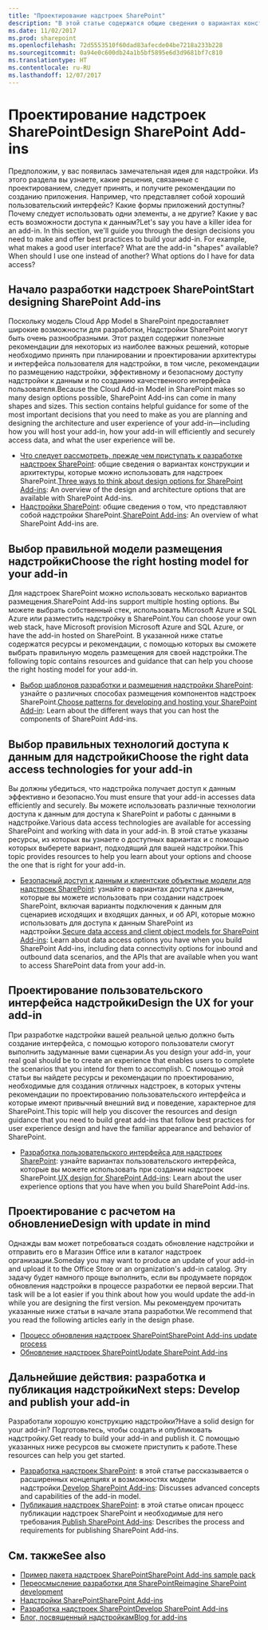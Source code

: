 ```yaml
---
title: "Проектирование надстроек SharePoint"
description: "В этой статье содержатся общие сведения о вариантах конструкций и архитектуры, которые можно использовать в надстройках SharePoint, и о том, как принимать правильные решения, чтобы упростить разработку надстройки."
ms.date: 11/02/2017
ms.prod: sharepoint
ms.openlocfilehash: 72d5553510f60dad83afecde04be7218a233b228
ms.sourcegitcommit: 0a94e0c600db24a1b5bf5895e6d3d9681bf7c810
ms.translationtype: HT
ms.contentlocale: ru-RU
ms.lasthandoff: 12/07/2017
---
```

# <a name="design-sharepoint-add-ins"></a><span data-ttu-id="5b54e-103">Проектирование надстроек SharePoint</span><span class="sxs-lookup"><span data-stu-id="5b54e-103">Design SharePoint Add-ins</span></span>

<span data-ttu-id="5b54e-p101">Предположим, у вас появилась замечательная идея для надстройки. Из этого раздела вы узнаете, какие решения, связанные с проектированием, следует принять, и получите рекомендации по созданию приложения. Например, что представляет собой хороший пользовательский интерфейс? Какие формы приложений доступны? Почему следует использовать одни элементы, а не другие? Какие у вас есть возможности доступа к данным?</span><span class="sxs-lookup"><span data-stu-id="5b54e-p101">Let's say you have a killer idea for an add-in. In this section, we'll guide you through the design decisions you need to make and offer best practices to build your add-in. For example, what makes a good user interface? What are the add-in "shapes" available? When should I use one instead of another? What options do I have for data access?</span></span> 

<span data-ttu-id="5b54e-110"><a name="SP15Design_Startdesigning"> </a></span><span class="sxs-lookup"><span data-stu-id="5b54e-110"><a name="SP15Design_Startdesigning"> </a></span></span>
## <a name="start-designing-sharepoint-add-ins"></a><span data-ttu-id="5b54e-111">Начало разработки надстроек SharePoint</span><span class="sxs-lookup"><span data-stu-id="5b54e-111">Start designing SharePoint Add-ins</span></span>

<span data-ttu-id="5b54e-p102">Поскольку модель Cloud App Model в SharePoint предоставляет широкие возможности для разработки, Надстройки SharePoint могут быть очень разнообразными. Этот раздел содержит полезные рекомендации для некоторых из наиболее важных решений, которые необходимо принять при планировании и проектировании архитектуры и интерфейса пользователя для надстройки, в том числе, рекомендации по размещению надстройки, эффективному и безопасному доступу надстройки к данным и по созданию качественного интерфейса пользователя.</span><span class="sxs-lookup"><span data-stu-id="5b54e-p102">Because the Cloud Add-in Model in SharePoint makes so many design options possible, SharePoint Add-ins can come in many shapes and sizes. This section contains helpful guidance for some of the most important decisions that you need to make as you are planning and designing the architecture and user experience of your add-in—including how you will host your add-in, how your add-in will efficiently and securely access data, and what the user experience will be.</span></span>

- <span data-ttu-id="5b54e-114">[Что следует рассмотреть, прежде чем приступать к разработке надстроек SharePoint](three-ways-to-think-about-design-options-for-sharepoint-add-ins.md): общие сведения о вариантах конструкции и архитектуры, которые можно использовать для надстроек SharePoint.</span><span class="sxs-lookup"><span data-stu-id="5b54e-114">[Three ways to think about design options for SharePoint Add-ins](three-ways-to-think-about-design-options-for-sharepoint-add-ins.md): An overview of the design and architecture options that are available with SharePoint Add-ins.</span></span>  
- <span data-ttu-id="5b54e-115">[Надстройки SharePoint](sharepoint-add-ins.md): общие сведения о том, что представляют собой надстройки SharePoint.</span><span class="sxs-lookup"><span data-stu-id="5b54e-115">[SharePoint Add-ins](sharepoint-add-ins.md): An overview of what SharePoint Add-ins are.</span></span>

<span data-ttu-id="5b54e-116"><a name="SP15Design_Hostingmodel"> </a></span><span class="sxs-lookup"><span data-stu-id="5b54e-116"><a name="SP15Design_Hostingmodel"> </a></span></span>
## <a name="choose-the-right-hosting-model-for-your-add-in"></a><span data-ttu-id="5b54e-117">Выбор правильной модели размещения надстройки</span><span class="sxs-lookup"><span data-stu-id="5b54e-117">Choose the right hosting model for your add-in</span></span>

<span data-ttu-id="5b54e-118">Для надстроек SharePoint можно использовать несколько вариантов размещения.</span><span class="sxs-lookup"><span data-stu-id="5b54e-118">SharePoint Add-ins support multiple hosting options.</span></span> <span data-ttu-id="5b54e-119">Вы можете выбрать собственный стек, использовать Microsoft Azure и SQL Azure или разместить надстройку в SharePoint.</span><span class="sxs-lookup"><span data-stu-id="5b54e-119">You can choose your own web stack, have Microsoft provision Microsoft Azure and SQL Azure, or have the add-in hosted on SharePoint.</span></span> <span data-ttu-id="5b54e-120">В указанной ниже статье содержатся ресурсы и рекомендации, с помощью которых вы сможете выбрать правильную модель размещения для своей надстройки.</span><span class="sxs-lookup"><span data-stu-id="5b54e-120">The following topic contains resources and guidance that can help you choose the right hosting model for your add-in.</span></span>

- <span data-ttu-id="5b54e-121">[Выбор шаблонов разработки и размещения надстройки SharePoint](choose-patterns-for-developing-and-hosting-your-sharepoint-add-in.md): узнайте о различных способах размещения компонентов надстроек SharePoint.</span><span class="sxs-lookup"><span data-stu-id="5b54e-121">[Choose patterns for developing and hosting your SharePoint Add-in](choose-patterns-for-developing-and-hosting-your-sharepoint-add-in.md): Learn about the different ways that you can host the components of SharePoint Add-ins.</span></span>

<span data-ttu-id="5b54e-122"><a name="SP15Design_Dataaccess"> </a></span><span class="sxs-lookup"><span data-stu-id="5b54e-122"><a name="SP15Design_Dataaccess"> </a></span></span>
## <a name="choose-the-right-data-access-technologies-for-your-add-in"></a><span data-ttu-id="5b54e-123">Выбор правильных технологий доступа к данным для надстройки</span><span class="sxs-lookup"><span data-stu-id="5b54e-123">Choose the right data access technologies for your add-in</span></span>

<span data-ttu-id="5b54e-124">Вы должны убедиться, что надстройка получает доступ к данным эффективно и безопасно.</span><span class="sxs-lookup"><span data-stu-id="5b54e-124">You must ensure that your add-in accesses data efficiently and securely.</span></span> <span data-ttu-id="5b54e-125">Вы можете использовать различные технологии доступа к данным для доступа к SharePoint и работы с данными в надстройке.</span><span class="sxs-lookup"><span data-stu-id="5b54e-125">Various data access technologies are available for accessing SharePoint and working with data in your add-in.</span></span> <span data-ttu-id="5b54e-126">В этой статье указаны ресурсы, из которых вы узнаете о доступных вариантах и с помощью которых выберете вариант, подходящий для вашей надстройки.</span><span class="sxs-lookup"><span data-stu-id="5b54e-126">This topic provides resources to help you learn about your options and choose the one that is right for your add-in.</span></span> 

- <span data-ttu-id="5b54e-127">[Безопасный доступ к данным и клиентские объектные модели для надстроек SharePoint](secure-data-access-and-client-object-models-for-sharepoint-add-ins.md): узнайте о вариантах доступа к данным, которые вы можете использовать при создании надстроек SharePoint, включая варианты подключения к данным для сценариев исходящих и входящих данных, и об API, которые можно использовать для доступа к данным SharePoint из надстройки.</span><span class="sxs-lookup"><span data-stu-id="5b54e-127">[Secure data access and client object models for SharePoint Add-ins](secure-data-access-and-client-object-models-for-sharepoint-add-ins.md): Learn about data access options you have when you build SharePoint Add-ins, including data connectivity options for inbound and outbound data scenarios, and the APIs that are available when you want to access SharePoint data from your add-in.</span></span>

<span data-ttu-id="5b54e-128"><a name="SP15Design_UX"> </a></span><span class="sxs-lookup"><span data-stu-id="5b54e-128"><a name="SP15Design_UX"> </a></span></span>
## <a name="design-the-ux-for-your-add-in"></a><span data-ttu-id="5b54e-129">Проектирование пользовательского интерфейса надстройки</span><span class="sxs-lookup"><span data-stu-id="5b54e-129">Design the UX for your add-in</span></span>

<span data-ttu-id="5b54e-130">При разработке надстройки вашей реальной целью должно быть создание интерфейса, с помощью которого пользователи смогут выполнить задуманные вами сценарии.</span><span class="sxs-lookup"><span data-stu-id="5b54e-130">As you design your add-in, your real goal should be to create an experience that enables users to complete the scenarios that you intend for them to accomplish.</span></span> <span data-ttu-id="5b54e-131">С помощью этой статьи вы найдете ресурсы и рекомендации по проектированию, необходимые для создания отличных надстроек, в которых учтены рекомендации по проектированию пользовательского интерфейса и которые имеют привычный внешний вид и поведение, характерное для SharePoint.</span><span class="sxs-lookup"><span data-stu-id="5b54e-131">This topic will help you discover the resources and design guidance that you need to build great add-ins that follow best practices for user experience design and have the familiar appearance and behavior of SharePoint.</span></span>

- <span data-ttu-id="5b54e-132">[Разработка пользовательского интерфейса для надстроек SharePoint](ux-design-for-sharepoint-add-ins.md): узнайте вариантах пользовательского интерфейса, которые вы можете использовать при создании надстроек SharePoint.</span><span class="sxs-lookup"><span data-stu-id="5b54e-132">[UX design for SharePoint Add-ins](ux-design-for-sharepoint-add-ins.md): Learn about the user experience options that you have when you build SharePoint Add-ins.</span></span>

<span data-ttu-id="5b54e-133"><a name="Upgrade"> </a></span><span class="sxs-lookup"><span data-stu-id="5b54e-133"><a name="Upgrade"> </a></span></span>
## <a name="design-with-update-in-mind"></a><span data-ttu-id="5b54e-134">Проектирование с расчетом на обновление</span><span class="sxs-lookup"><span data-stu-id="5b54e-134">Design with update in mind</span></span>

<span data-ttu-id="5b54e-135">Однажды вам может потребоваться создать обновление надстройки и отправить его в Магазин Office или в каталог надстроек организации.</span><span class="sxs-lookup"><span data-stu-id="5b54e-135">Someday you may want to produce an update of your add-in and upload it to the Office Store or an organization's add-in catalog.</span></span> <span data-ttu-id="5b54e-136">Эту задачу будет намного проще выполнить, если вы продумаете порядок обновления надстройки в процессе разработки ее первой версии.</span><span class="sxs-lookup"><span data-stu-id="5b54e-136">That task will be a lot easier if you think about how you would update the add-in while you are designing the first version.</span></span> <span data-ttu-id="5b54e-137">Мы рекомендуем прочитать указанные ниже статьи в начале этапа разработки.</span><span class="sxs-lookup"><span data-stu-id="5b54e-137">We recommend that you read the following articles early in the design phase.</span></span> 

- [<span data-ttu-id="5b54e-138">Процесс обновления надстроек SharePoint</span><span class="sxs-lookup"><span data-stu-id="5b54e-138">SharePoint Add-ins update process</span></span>](sharepoint-add-ins-update-process.md)
- [<span data-ttu-id="5b54e-139">Обновление надстроек SharePoint</span><span class="sxs-lookup"><span data-stu-id="5b54e-139">Update SharePoint Add-ins</span></span>](update-sharepoint-add-ins.md)

## <a name="next-steps-develop-and-publish-your-add-in"></a><span data-ttu-id="5b54e-140">Дальнейшие действия: разработка и публикация надстройки</span><span class="sxs-lookup"><span data-stu-id="5b54e-140">Next steps: Develop and publish your add-in</span></span>
<span data-ttu-id="5b54e-141"><a name="SP15Design_Next"> </a></span><span class="sxs-lookup"><span data-stu-id="5b54e-141"><a name="SP15Design_Next"> </a></span></span>

<span data-ttu-id="5b54e-142">Разработали хорошую конструкцию надстройки?</span><span class="sxs-lookup"><span data-stu-id="5b54e-142">Have a solid design for your add-in?</span></span> <span data-ttu-id="5b54e-143">Подготовьтесь, чтобы создать и опубликовать надстройку.</span><span class="sxs-lookup"><span data-stu-id="5b54e-143">Get ready to build your add-in and publish it.</span></span> <span data-ttu-id="5b54e-144">С помощью указанных ниже ресурсов вы сможете приступить к работе.</span><span class="sxs-lookup"><span data-stu-id="5b54e-144">These resources can help you get started.</span></span>

- <span data-ttu-id="5b54e-145">[Разработка надстроек SharePoint](develop-sharepoint-add-ins.md): в этой статье рассказывается о расширенных концепциях и возможностях модели надстройки.</span><span class="sxs-lookup"><span data-stu-id="5b54e-145">[Develop SharePoint Add-ins](develop-sharepoint-add-ins.md): Discusses advanced concepts and capabilities of the add-in model.</span></span>
- <span data-ttu-id="5b54e-146">[Публикация надстроек SharePoint](publish-sharepoint-add-ins.md): в этой статье описан процесс публикации надстроек SharePoint и необходимые для него требования.</span><span class="sxs-lookup"><span data-stu-id="5b54e-146">[Publish SharePoint Add-ins](publish-sharepoint-add-ins.md): Describes the process and requirements for publishing SharePoint Add-ins.</span></span>

## <a name="see-also"></a><span data-ttu-id="5b54e-147">См. также</span><span class="sxs-lookup"><span data-stu-id="5b54e-147">See also</span></span>
<span data-ttu-id="5b54e-148"><a name="SP15Design_AddRes"> </a></span><span class="sxs-lookup"><span data-stu-id="5b54e-148"><a name="SP15Design_AddRes"> </a></span></span>

-  [<span data-ttu-id="5b54e-149">Пример пакета надстроек SharePoint</span><span class="sxs-lookup"><span data-stu-id="5b54e-149">SharePoint Add-ins sample pack</span></span>](http://code.msdn.microsoft.com/office/Apps-for-SharePoint-sample-64c80184)
-  [<span data-ttu-id="5b54e-150">Переосмысление разработки для SharePoint</span><span class="sxs-lookup"><span data-stu-id="5b54e-150">Reimagine SharePoint development</span></span>](http://msdn.microsoft.com/ru-RU/office/apps/dn133840)
-  [<span data-ttu-id="5b54e-151">Надстройки SharePoint</span><span class="sxs-lookup"><span data-stu-id="5b54e-151">SharePoint Add-ins</span></span>](sharepoint-add-ins.md)
-  [<span data-ttu-id="5b54e-152">Разработка надстроек SharePoint</span><span class="sxs-lookup"><span data-stu-id="5b54e-152">Develop SharePoint Add-ins</span></span>](develop-sharepoint-add-ins.md)
-  [<span data-ttu-id="5b54e-153">Блог, посвященный надстройкам</span><span class="sxs-lookup"><span data-stu-id="5b54e-153">Blog for add-ins</span></span>](http://blogs.msdn.com/b/spoffapps)
    
 


